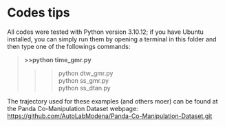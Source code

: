 # Codes tips

All codes were tested with Python version 3.10.12; if you have Ubuntu installed, you can simply run them by opening a terminal in this folder and then type one of the followings commands: <br>
> __>>python time_gmr.py__ <br>
> >>python dtw_gmr.py <br>
> >>python ss_gmr.py <br>
> >>python ss_dtan.py <br>

The trajectory used for these examples (and others moer) can be found at the Panda Co-Manipulation Dataset webpage: https://github.com/AutoLabModena/Panda-Co-Manipulation-Dataset.git


